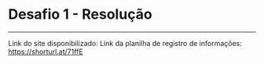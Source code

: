 # Desafio 1 - Resolução

---

Link do site disponibilizado: 
Link da planilha de registro de informações: https://shorturl.at/71ffE
